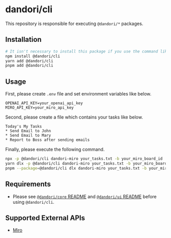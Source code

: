# dandori/cli

This repository is responsible for executing `@dandori/*` packages.

## Installation

```bash
# It isn't necessary to install this package if you use the command like `npx` .
npm install @dandori/cli
yarn add @dandori/cli
pnpm add @dandori/cli
```

## Usage

First, please create `.env` file and set environment variables like below.

```text
OPENAI_API_KEY=your_openai_api_key
MIRO_API_KEY=your_miro_api_key
```

Second, please create a file which contains your tasks like below.

```text
Today's My Tasks
* Send Email to John
* Send Email to Mary
* Report to Boss after sending emails
```

Finally, please execute the following command.

```bash
npx -p @dandori/cli dandori-miro your_tasks.txt -b your_miro_board_id
yarn dlx -p @dandori/cli dandori-miro your_tasks.txt -b your_miro_board_id
pnpm --package=@dandori/cli dlx dandori-miro your_tasks.txt -b your_miro_board_id
```

## Requirements

* Please see [`@dandori/core` README]('../core/README.md') and [`@dandori/ui` README]('../ui/README.md') before using `@dandori/cli`.

## Supported External APIs

* [Miro](https://miro.com/)
